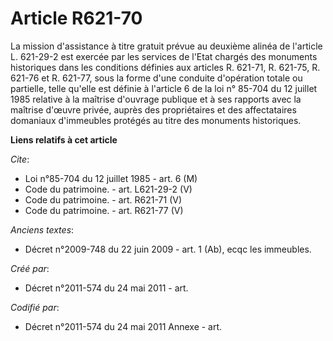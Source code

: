 # Article R621-70

La mission d'assistance à titre gratuit prévue au deuxième alinéa de l'article L. 621-29-2 est exercée par les services de
l'Etat chargés des monuments historiques dans les conditions définies aux articles R. 621-71, R. 621-75, R. 621-76 et R.
621-77, sous la forme d'une conduite d'opération totale ou partielle, telle qu'elle est définie à l'article 6 de la loi n°
85-704 du 12 juillet 1985 relative à la maîtrise d'ouvrage publique et à ses rapports avec la maîtrise d'œuvre privée, auprès
des propriétaires et des affectataires domaniaux d'immeubles protégés au titre des monuments historiques.

**Liens relatifs à cet article**

_Cite_:

  - Loi n°85-704 du 12 juillet 1985 - art. 6 (M)
  - Code du patrimoine. - art. L621-29-2 (V)
  - Code du patrimoine. - art. R621-71 (V)
  - Code du patrimoine. - art. R621-77 (V)

_Anciens textes_:

  - Décret n°2009-748 du 22 juin 2009 - art. 1 (Ab), ecqc les immeubles.

_Créé par_:

  - Décret n°2011-574 du 24 mai 2011  - art.

_Codifié par_:

  - Décret n°2011-574 du 24 mai 2011 Annexe - art.
